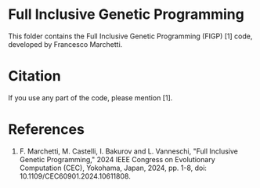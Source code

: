 # Full Inclusive Genetic Programming

This folder contains the Full Inclusive Genetic Programming (FIGP) [1] code, developed by Francesco Marchetti.

# Citation

If you use any part of the code, please mention [1].

# References
1. F. Marchetti, M. Castelli, I. Bakurov and L. Vanneschi, "Full Inclusive Genetic Programming," 2024 IEEE Congress on Evolutionary Computation (CEC), Yokohama, Japan, 2024, pp. 1-8, doi: 10.1109/CEC60901.2024.10611808.
